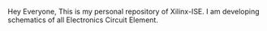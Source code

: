 Hey Everyone, This is my personal repository of Xilinx-ISE. I am developing schematics of all Electronics Circuit Element.
